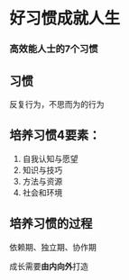 # 好习惯成就人生 #

### 高效能人士的7个习惯 ###


习惯
-
反复行为，不思而为的行为

培养习惯4要素：
- 
1. 自我认知与愿望
2. 知识与技巧
3. 方法与资源
4. 社会和环境

培养习惯的过程
-
依赖期、独立期、协作期

成长需要**由内向外**打造